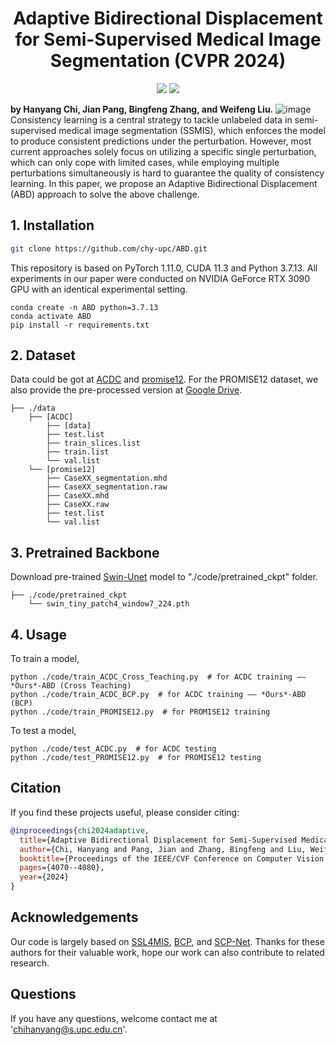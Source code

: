 <div align="center">
<h1> Adaptive Bidirectional Displacement for Semi-Supervised Medical Image Segmentation (CVPR 2024) </h1>
<a href='https://arxiv.org/pdf/2405.00378'><img src='https://img.shields.io/badge/Project-Paper-green'></a> 
<a href='https://github.com/chy-upc/ABD'><img src='https://img.shields.io/badge/Technique-Code-red'></a> 
</div>

<b>by Hanyang Chi, Jian Pang, Bingfeng Zhang, and Weifeng Liu.</b>
![image](framework.png)
Consistency learning is a central strategy to tackle unlabeled data in semi-supervised medical image segmentation (SSMIS), which enforces the model to produce consistent
predictions under the perturbation. However, most current approaches solely focus on utilizing a specific single perturbation, which can only cope with limited cases, while
employing multiple perturbations simultaneously is hard to guarantee the quality of consistency learning. In this paper, we propose an Adaptive Bidirectional Displacement (ABD) approach to solve the above challenge.

## 1. Installation
```bash
git clone https://github.com/chy-upc/ABD.git
```
This repository is based on PyTorch 1.11.0, CUDA 11.3 and Python 3.7.13. All experiments in our paper were conducted on NVIDIA GeForce RTX 3090 GPU with an identical experimental setting.
```
conda create -n ABD python=3.7.13
conda activate ABD
pip install -r requirements.txt
```
## 2. Dataset
Data could be got at [ACDC](https://github.com/HiLab-git/SSL4MIS/tree/master/data/ACDC) and [promise12](https://promise12.grand-challenge.org/Download/).
For the PROMISE12 dataset, we also provide the pre-processed version at [Google Drive](https://drive.google.com/file/d/1KRzKemoFYxQN26d2eZf3wkm6_8Zf84JD/view?usp=drive_link).
```
├── ./data
    ├── [ACDC]
        ├── [data]
        ├── test.list
        ├── train_slices.list
        ├── train.list
        └── val.list
    └── [promise12]
        ├── CaseXX_segmentation.mhd
        ├── CaseXX_segmentation.raw
        ├── CaseXX.mhd
        ├── CaseXX.raw
        ├── test.list
        └── val.list
```
## 3. Pretrained Backbone
Download pre-trained [Swin-Unet](https://drive.google.com/drive/folders/1UC3XOoezeum0uck4KBVGa8osahs6rKUY) model to "./code/pretrained_ckpt" folder.
```
├── ./code/pretrained_ckpt
    └── swin_tiny_patch4_window7_224.pth
```
## 4. Usage
To train a model,
```
python ./code/train_ACDC_Cross_Teaching.py  # for ACDC training —— *Ours*-ABD (Cross Teaching) 
python ./code/train_ACDC_BCP.py  # for ACDC training —— *Ours*-ABD (BCP) 
python ./code/train_PROMISE12.py  # for PROMISE12 training
``` 
To test a model,
```
python ./code/test_ACDC.py  # for ACDC testing
python ./code/test_PROMISE12.py  # for PROMISE12 testing
```
## Citation
If you find these projects useful, please consider citing:
```bibtex
@inproceedings{chi2024adaptive,
  title={Adaptive Bidirectional Displacement for Semi-Supervised Medical Image Segmentation},
  author={Chi, Hanyang and Pang, Jian and Zhang, Bingfeng and Liu, Weifeng},
  booktitle={Proceedings of the IEEE/CVF Conference on Computer Vision and Pattern Recognition},
  pages={4070--4080},
  year={2024}
}
```
## Acknowledgements
Our code is largely based on [SSL4MIS](https://github.com/HiLab-git/SSL4MIS), [BCP](https://github.com/DeepMed-Lab-ECNU/BCP), and [SCP-Net](https://arxiv.org/pdf/2305.16214.pdf). Thanks for these authors for their valuable work, hope our work can also contribute to related research.
## Questions
If you have any questions, welcome contact me at 'chihanyang@s.upc.edu.cn'.
